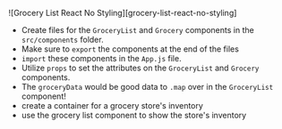 ![Grocery List React No Styling][grocery-list-react-no-styling]


- Create files for the `GroceryList` and `Grocery` components in the `src/components` folder.
- Make sure to `export` the components at the end of the files
- `import` these components in the `App.js` file.
- Utilize `props` to set the attributes on the `GroceryList` and `Grocery` components.
- The `groceryData` would be good data to `.map` over in the `GroceryList` component!
- create a container for a grocery store's inventory
- use the grocery list component to show the store's inventory
